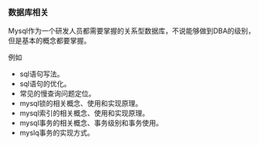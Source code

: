 ### 数据库相关

Mysql作为一个研发人员都需要掌握的关系型数据库，不说能够做到DBA的级别，但是基本的概念都要掌握。

例如

* sql语句写法。
* sql语句的优化。
* 常见的慢查询问题定位。
* mysql锁的相关概念、使用和实现原理。
* mysql索引的相关概念、使用和实现原理。
* mysql事务的相关概念、事务级别和事务使用。
* myslq事务的实现方式。



